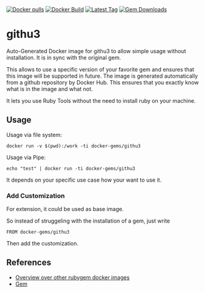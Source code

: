 [![Docker pulls](https://img.shields.io/docker/pulls/rubygem/githu3.svg)](https://hub.docker.com/r/rubygem/githu3/)
[![Docker Build](https://img.shields.io/docker/automated/rubygem/githu3.svg)](https://hub.docker.com/r/rubygem/githu3/)
[![Latest Tag](https://img.shields.io/github/tag/docker-rubygem/githu3.svg)](https://hub.docker.com/r/rubygem/githu3/)
[![Gem Downloads](https://img.shields.io/gem/dt/githu3.svg)](https://rubygems.org/gems/githu3/)
# githu3

Auto-Generated Docker image for githu3 to allow simple usage without installation.
It is in sync with the original gem.

This allows to use a specific version of your favorite gem and ensures that this image will be supported in future.
The image is generated automatically from a github repository by Docker Hub.
This ensures that you exactly know what is in the image and what not.

It lets you use Ruby Tools without the need to install ruby on your machine.

## Usage

Usage via file system:

`docker run -v $(pwd):/work -ti docker-gems/githu3`

Usage via Pipe:

`echo "test" | docker run -ti docker-gems/githu3`

It depends on your specific use case how your want to use it.

### Add Customization

For extension, it could be used as base image.

So instead of struggeling with the installation of a gem, just write

`FROM docker-gems/githu3`

Then add the customization.

## References

 - [Overview over other rubygem docker images](https://github.com/thinkbot/docker-rubygem)
 - [Gem](https://rubygems.org/gems/githu3/)
